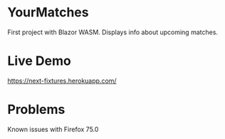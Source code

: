 # YourMatches
First project with Blazor WASM. Displays info about upcoming matches.
# Live Demo
https://next-fixtures.herokuapp.com/
# Problems
Known issues with Firefox 75.0
